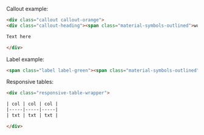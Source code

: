 Callout example:

```html
<div class="callout callout-orange">
<div class="callout-heading"><span class="material-symbols-outlined">work_alert</span>Title</div>

Text here

</div>
```

Label example:

```html
<span class="label label-green"><span class="material-symbols-outlined">android</span> 12</span>
```

Responsive tables:

```html
<div class="responsive-table-wrapper">

| col | col | col |
|-----|-----|-----|
| txt | txt | txt |

</div>
```